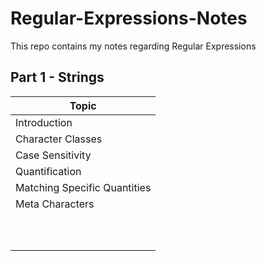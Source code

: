 # Regular-Expressions-Notes
This repo contains my notes regarding Regular Expressions

## Part 1 - Strings
Topic | 
| ------------- | 
|Introduction|
|Character Classes|
|Case Sensitivity|
|Quantification|
|Matching Specific Quantities|
|Meta Characters|
||
||
||
||
||
||
||
||
||
||
